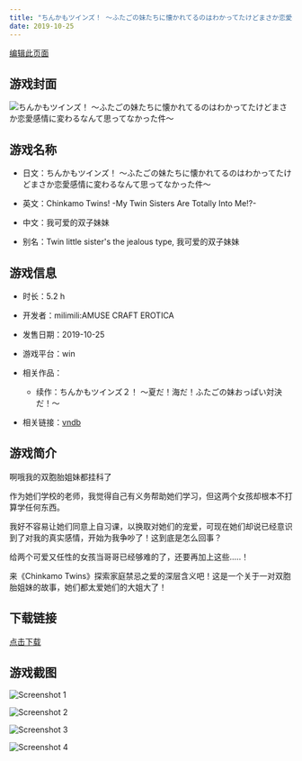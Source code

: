 ```yaml
---
title: "ちんかもツインズ！ ～ふたごの妹たちに懐かれてるのはわかってたけどまさか恋愛感情に変わるなんて思ってなかった件～"
date: 2019-10-25
---
```

[编辑此页面](https://github.com/ACG-3/ADV3-source/blob/main/source/_posts/%E3%81%A1%E3%82%93%E3%81%8B%E3%82%82%E3%83%84%E3%82%A4%E3%83%B3%E3%82%BA%EF%BC%81%20%EF%BD%9E%E3%81%B5%E3%81%9F%E3%81%94%E3%81%AE%E5%A6%B9%E3%81%9F%E3%81%A1%E3%81%AB%E6%87%90%E3%81%8B%E3%82%8C%E3%81%A6%E3%82%8B%E3%81%AE%E3%81%AF%E3%82%8F%E3%81%8B%E3%81%A3%E3%81%A6%E3%81%9F%E3%81%91%E3%81%A9%E3%81%BE%E3%81%95%E3%81%8B%E6%81%8B%E6%84%9B%E6%84%9F%E6%83%85%E3%81%AB%E5%A4%89%E3%82%8F%E3%82%8B%E3%81%AA%E3%82%93%E3%81%A6%E6%80%9D%E3%81%A3%E3%81%A6%E3%81%AA%E3%81%8B%E3%81%A3%E3%81%9F%E4%BB%B6%EF%BD%9E.md)

## 游戏封面

![ちんかもツインズ！ ～ふたごの妹たちに懐かれてるのはわかってたけどまさか恋愛感情に変わるなんて思ってなかった件～](https%3A//pan.timero.xyz/onedrive/img_lib_001/%E3%81%A1%E3%82%93%E3%81%8B%E3%82%82%E3%83%84%E3%82%A4%E3%83%B3%E3%82%BA%EF%BC%81%20%EF%BD%9E%E3%81%B5%E3%81%9F%E3%81%94%E3%81%AE%E5%A6%B9%E3%81%9F%E3%81%A1%E3%81%AB%E6%87%90%E3%81%8B%E3%82%8C%E3%81%A6%E3%82%8B%E3%81%AE%E3%81%AF%E3%82%8F%E3%81%8B%E3%81%A3%E3%81%A6%E3%81%9F%E3%81%91%E3%81%A9%E3%81%BE%E3%81%95%E3%81%8B%E6%81%8B%E6%84%9B%E6%84%9F%E6%83%85%E3%81%AB%E5%A4%89%E3%82%8F%E3%82%8B%E3%81%AA%E3%82%93%E3%81%A6%E6%80%9D%E3%81%A3%E3%81%A6%E3%81%AA%E3%81%8B%E3%81%A3%E3%81%9F%E4%BB%B6%EF%BD%9E_cover.avif)


## 游戏名称

- 日文：ちんかもツインズ！ ～ふたごの妹たちに懐かれてるのはわかってたけどまさか恋愛感情に変わるなんて思ってなかった件～
- 英文：Chinkamo Twins! -My Twin Sisters Are Totally Into Me!?-
- 中文：我可爱的双子妹妹

- 别名：Twin little sister's the jealous type, 我可爱的双子妹妹


## 游戏信息

- 时长：5.2 h
- 开发者：milimili:AMUSE CRAFT EROTICA
- 发售日期：2019-10-25
- 游戏平台：win
- 相关作品：
   - 续作：ちんかもツインズ２！ ～夏だ！海だ！ふたごの妹おっぱい対決だ！～

- 相关链接：[vndb](https://vndb.org/v26416)


## 游戏简介

啊哦我的双胞胎姐妹都挂科了

作为她们学校的老师，我觉得自己有义务帮助她们学习，但这两个女孩却根本不打算学任何东西。

我好不容易让她们同意上自习课，以换取对她们的宠爱，可现在她们却说已经意识到了对我的真实感情，开始为我争吵了！这到底是怎么回事？

给两个可爱又任性的女孩当哥哥已经够难的了，还要再加上这些.....！

来《Chinkamo Twins》探索家庭禁忌之爱的深层含义吧！这是一个关于一对双胞胎姐妹的故事，她们都太爱她们的大姐大了！




## 下载链接

[点击下载](https://pan.timero.xyz/onedrive/adv_lib_001/%E3%81%A1%E3%82%93%E3%81%8B%E3%82%82%E3%83%84%E3%82%A4%E3%83%B3%E3%82%BA%EF%BC%81%20%EF%BD%9E%E3%81%B5%E3%81%9F%E3%81%94%E3%81%AE%E5%A6%B9%E3%81%9F%E3%81%A1%E3%81%AB%E6%87%90%E3%81%8B%E3%82%8C%E3%81%A6%E3%82%8B%E3%81%AE%E3%81%AF%E3%82%8F%E3%81%8B%E3%81%A3%E3%81%A6%E3%81%9F%E3%81%91%E3%81%A9%E3%81%BE%E3%81%95%E3%81%8B%E6%81%8B%E6%84%9B%E6%84%9F%E6%83%85%E3%81%AB%E5%A4%89%E3%82%8F%E3%82%8B%E3%81%AA%E3%82%93%E3%81%A6%E6%80%9D%E3%81%A3%E3%81%A6%E3%81%AA%E3%81%8B%E3%81%A3%E3%81%9F%E4%BB%B6%EF%BD%9E)


## 游戏截图


![Screenshot 1](https%3A//pan.timero.xyz/onedrive/img_lib_001/%E3%81%A1%E3%82%93%E3%81%8B%E3%82%82%E3%83%84%E3%82%A4%E3%83%B3%E3%82%BA%EF%BC%81%20%EF%BD%9E%E3%81%B5%E3%81%9F%E3%81%94%E3%81%AE%E5%A6%B9%E3%81%9F%E3%81%A1%E3%81%AB%E6%87%90%E3%81%8B%E3%82%8C%E3%81%A6%E3%82%8B%E3%81%AE%E3%81%AF%E3%82%8F%E3%81%8B%E3%81%A3%E3%81%A6%E3%81%9F%E3%81%91%E3%81%A9%E3%81%BE%E3%81%95%E3%81%8B%E6%81%8B%E6%84%9B%E6%84%9F%E6%83%85%E3%81%AB%E5%A4%89%E3%82%8F%E3%82%8B%E3%81%AA%E3%82%93%E3%81%A6%E6%80%9D%E3%81%A3%E3%81%A6%E3%81%AA%E3%81%8B%E3%81%A3%E3%81%9F%E4%BB%B6%EF%BD%9E_Screenshot_1.avif)

![Screenshot 2](https%3A//pan.timero.xyz/onedrive/img_lib_001/%E3%81%A1%E3%82%93%E3%81%8B%E3%82%82%E3%83%84%E3%82%A4%E3%83%B3%E3%82%BA%EF%BC%81%20%EF%BD%9E%E3%81%B5%E3%81%9F%E3%81%94%E3%81%AE%E5%A6%B9%E3%81%9F%E3%81%A1%E3%81%AB%E6%87%90%E3%81%8B%E3%82%8C%E3%81%A6%E3%82%8B%E3%81%AE%E3%81%AF%E3%82%8F%E3%81%8B%E3%81%A3%E3%81%A6%E3%81%9F%E3%81%91%E3%81%A9%E3%81%BE%E3%81%95%E3%81%8B%E6%81%8B%E6%84%9B%E6%84%9F%E6%83%85%E3%81%AB%E5%A4%89%E3%82%8F%E3%82%8B%E3%81%AA%E3%82%93%E3%81%A6%E6%80%9D%E3%81%A3%E3%81%A6%E3%81%AA%E3%81%8B%E3%81%A3%E3%81%9F%E4%BB%B6%EF%BD%9E_Screenshot_2.avif)

![Screenshot 3](https%3A//pan.timero.xyz/onedrive/img_lib_001/%E3%81%A1%E3%82%93%E3%81%8B%E3%82%82%E3%83%84%E3%82%A4%E3%83%B3%E3%82%BA%EF%BC%81%20%EF%BD%9E%E3%81%B5%E3%81%9F%E3%81%94%E3%81%AE%E5%A6%B9%E3%81%9F%E3%81%A1%E3%81%AB%E6%87%90%E3%81%8B%E3%82%8C%E3%81%A6%E3%82%8B%E3%81%AE%E3%81%AF%E3%82%8F%E3%81%8B%E3%81%A3%E3%81%A6%E3%81%9F%E3%81%91%E3%81%A9%E3%81%BE%E3%81%95%E3%81%8B%E6%81%8B%E6%84%9B%E6%84%9F%E6%83%85%E3%81%AB%E5%A4%89%E3%82%8F%E3%82%8B%E3%81%AA%E3%82%93%E3%81%A6%E6%80%9D%E3%81%A3%E3%81%A6%E3%81%AA%E3%81%8B%E3%81%A3%E3%81%9F%E4%BB%B6%EF%BD%9E_Screenshot_3.avif)

![Screenshot 4](https%3A//pan.timero.xyz/onedrive/img_lib_001/%E3%81%A1%E3%82%93%E3%81%8B%E3%82%82%E3%83%84%E3%82%A4%E3%83%B3%E3%82%BA%EF%BC%81%20%EF%BD%9E%E3%81%B5%E3%81%9F%E3%81%94%E3%81%AE%E5%A6%B9%E3%81%9F%E3%81%A1%E3%81%AB%E6%87%90%E3%81%8B%E3%82%8C%E3%81%A6%E3%82%8B%E3%81%AE%E3%81%AF%E3%82%8F%E3%81%8B%E3%81%A3%E3%81%A6%E3%81%9F%E3%81%91%E3%81%A9%E3%81%BE%E3%81%95%E3%81%8B%E6%81%8B%E6%84%9B%E6%84%9F%E6%83%85%E3%81%AB%E5%A4%89%E3%82%8F%E3%82%8B%E3%81%AA%E3%82%93%E3%81%A6%E6%80%9D%E3%81%A3%E3%81%A6%E3%81%AA%E3%81%8B%E3%81%A3%E3%81%9F%E4%BB%B6%EF%BD%9E_Screenshot_4.avif)

